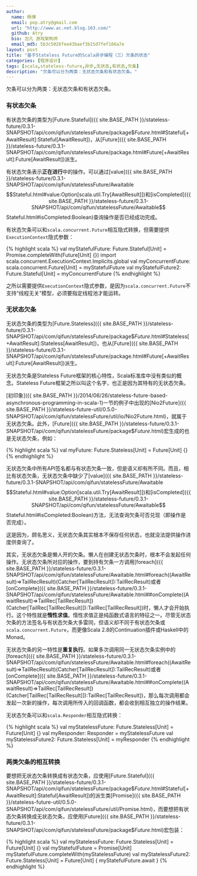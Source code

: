 ```yaml
---
author:
  name: 杨博
  email: pop.atry@gmail.com
  url: "http://www.ac.net.blog.163.com/"
  github: Atry
  bio: 岂凡 游戏架构师
  email_md5: 5b3c5026fee43baef3b15d7fef166a7e
layout: post
title: "基于Stateless Future的Scala异步编程（三）欠条的状态"
categories: [程序设计]
tags: [scala,stateless-future,异步,无状态,有状态,欠条]
description: "欠条可以分为两类：无状态欠条和有状态欠条。"
---
```


欠条可以分为两类：无状态欠条和有状态欠条。

### 有状态欠条

有状态欠条的类型为[Future.Stateful]({{ site.BASE_PATH }}/stateless-future/0.3.1-SNAPSHOT/api/com/qifun/statelessFuture/package$$Future$.html#Stateful[+AwaitResult]:Stateful[AwaitResult])，从[Future]({{ site.BASE_PATH }}/stateless-future/0.3.1-SNAPSHOT/api/com/qifun/statelessFuture/package.html#Future[+AwaitResult]:Future[AwaitResult])派生。

有状态欠条表示**正在进行**中的操作。可以通过[value]({{ site.BASE_PATH }}/stateless-future/0.3.1-SNAPSHOT/api/com/qifun/statelessFuture/Awaitable$$Stateful.html#value:Option[scala.util.Try[AwaitResult]])和[isCompleted]({{ site.BASE_PATH }}/stateless-future/0.3.1-SNAPSHOT/api/com/qifun/statelessFuture/Awaitable$$Stateful.html#isCompleted:Boolean)查询操作是否已经成功完成。

有状态欠条可以和`scala.concurrent.Future`相互隐式转换，但需要提供`ExecutionContext`隐式参数：

{% highlight scala %}
val myStatefulFuture: Future.Stateful[Unit] = Promise.completeWith(Future[Unit] {})
import scala.concurrent.ExecutionContext.Implicits.global
val myConcurrentFuture: scala.concurrent.Future[Unit] = myStatefulFuture
val myStatefulFuture2: Future.Stateful[Unit] = myConcurrentFuture
{% endhighlight %}

之所以需要提供`ExecutionContext`隐式参数，是因为`scala.concurrent.Future`不支持“线程无关”模型，必须要指定线程池才能运转。

### 无状态欠条

无状态欠条的类型为[Future.Stateless]({{ site.BASE_PATH }}/stateless-future/0.3.1-SNAPSHOT/api/com/qifun/statelessFuture/package$$Future$.html#Stateless[+AwaitResult]:Stateless[AwaitResult])，也从[Future]({{ site.BASE_PATH }}/stateless-future/0.3.1-SNAPSHOT/api/com/qifun/statelessFuture/package.html#Future[+AwaitResult]:Future[AwaitResult])派生。

无状态欠条是Stateless Future框架的核心特性，Scala标准库中没有类似的概念。Stateless Future框架之所以叫这个名字，也正是因为其特有的无状态欠条。

[初印象]({{ site.BASE_PATH }}/2014/06/26/stateless-future-based-asynchronous-programming-in-scala-1)一节的例子中出现的[Nio2Future]({{ site.BASE_PATH }}/stateless-future-util/0.5.0-SNAPSHOT/api/com/qifun/statelessFuture/util/io/Nio2Future.html)，就属于无状态欠条。此外，[Future]({{ site.BASE_PATH }}/stateless-future/0.3.1-SNAPSHOT/api/com/qifun/statelessFuture/package$$Future$.html)宏生成的也是无状态欠条，例如：

{% highlight scala %}
val myFuture: Future.Stateless[Unit] = Future[Unit] {}
{% endhighlight %}

无状态欠条中所有API签名都与有状态欠条一致，但是语义却有所不同。而且，相比有状态欠条，无状态欠条中缺少了[value]({{ site.BASE_PATH }}/stateless-future/0.3.1-SNAPSHOT/api/com/qifun/statelessFuture/Awaitable$$Stateful.html#value:Option[scala.util.Try[AwaitResult]])和[isCompleted]({{ site.BASE_PATH }}/stateless-future/0.3.1-SNAPSHOT/api/com/qifun/statelessFuture/Awaitable$$Stateful.html#isCompleted:Boolean)方法，无法查询欠条可否兑现（即操作是否完成）。

这是因为，顾名思义，无状态欠条其实根本不保存任何状态，也就没法提供操作进度供查询了。

其实，无状态欠条是懒人开的欠条。懒人在创建无状态欠条时，根本不会发起任何操作。无状态欠条所对应的操作，要到持有欠条一方调用[foreach]({{ site.BASE_PATH }}/stateless-future/0.3.1-SNAPSHOT/api/com/qifun/statelessFuture/Awaitable.html#foreach((AwaitResult)⇒TailRecResult)(Catcher[TailRecResult]):TailRecResult)或者[onComplete]({{ site.BASE_PATH }}/stateless-future/0.3.1-SNAPSHOT/api/com/qifun/statelessFuture/Awaitable.html##onComplete((AwaitResult)⇒TailRec[TailRecResult])(Catcher[TailRec[TailRecResult]]):TailRec[TailRecResult])时，懒人才会开始执行。这个特性就是**惰性求值**。惰性求值正是纯函数式语言的特征之一。尽管无状态欠条的方法签名与有状态欠条大多雷同，但语义却不同于有状态欠条或`scala.concurrent.Future`，而更像Scala 2.8的Continuation插件或Haskell中的Monad。

无状态欠条的另一特性是**重复执行**。如果多次调用同一无状态欠条实例中的[foreach]({{ site.BASE_PATH }}/stateless-future/0.3.1-SNAPSHOT/api/com/qifun/statelessFuture/Awaitable.html#foreach((AwaitResult)⇒TailRecResult)(Catcher[TailRecResult]):TailRecResult)或者[onComplete]({{ site.BASE_PATH }}/stateless-future/0.3.1-SNAPSHOT/api/com/qifun/statelessFuture/Awaitable.html##onComplete((AwaitResult)⇒TailRec[TailRecResult])(Catcher[TailRec[TailRecResult]]):TailRec[TailRecResult])，那么每次调用都会发起一次新的操作，每次调用所传入的回调函数，都会收到相互独立的操作结果。

无状态欠条可以和`scala.Responder`相互隐式转换：

{% highlight scala %}
val myStatelessFuture: Future.Stateless[Unit] = Future[Unit] {}
val myResponder: Responder = myStatelessFuture
val myStatelessFuture2: Future.Stateless[Unit] = myResponder
{% endhighlight %}

### 两类欠条的相互转换

要想把无状态欠条转换成有状态欠条，应使用[Future.Stateful]({{ site.BASE_PATH }}/stateless-future/0.3.1-SNAPSHOT/api/com/qifun/statelessFuture/package$$Future$.html#Stateful[+AwaitResult]:Stateful[AwaitResult])的派生类[Promise]({{ site.BASE_PATH }}/stateless-future-util/0.5.0-SNAPSHOT/api/com/qifun/statelessFuture/util/Promise.html)，而要想把有状态欠条转换成无状态欠条，应使用[Future]({{ site.BASE_PATH }}/stateless-future/0.3.1-SNAPSHOT/api/com/qifun/statelessFuture/package$$Future$.html)宏包装：

{% highlight scala %}
val myStatelessFuture: Future.Stateless[Unit] = Future[Unit] {}
val myStatefulFuture = Promise[Unit]
myStatefulFuture.completeWith(myStatelessFuture)
val myStatelessFuture2: Future.Stateless[Unit] = Future[Unit] { myStatefulFuture.await }
{% endhighlight %}


